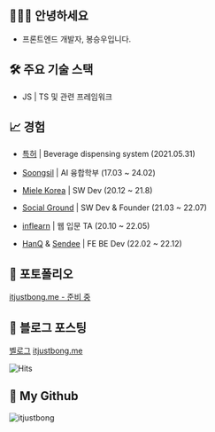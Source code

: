 ## 🧑🏻‍💻  안녕하세요
- 프론트엔드 개발자, 봉승우입니다.

## 🛠  주요 기술 스택
- JS | TS 및 관련 프레임워크

## 📈  경험
- [특허](http://kpat.kipris.or.kr/kpat/biblioa.do?method=biblioFrame&start=biblio&searchFg=N&KeyWord=1020190116920&applno=1020190116920&Gubun=1&sCurrPage=1&searchFg=N&expression=1020190116920&openPageId=View01&isMyConcern=N&isMyFolder=N&config=/main/sharePage_KR.jsp,%20className=jeus_jspwork._main._700_sharePage_5fKR_5fjsp,%20jspUri=%27/main/sharePage_KR.jsp) | Beverage dispensing system  (2021.05.31)

- [Soongsil](https://ssu.ac.kr/) | AI 융합학부 (17.03 ~ 24.02) 
- [Miele Korea](https://www.miele.co.kr/) | SW Dev (20.12 ~ 21.8)
- [Social Ground]() | SW Dev & Founder (21.03 ~ 22.07)
- [inflearn](https://www.inflearn.com) | 웹 입문 TA (20.10 ~ 22.05)
- [HanQ]() & [Sendee]() | FE BE Dev (22.02 ~ 22.12)

## 🎁  포토폴리오
[itjustbong.me - 준비 중](https://github.com/itjustbong)

## 🚀  블로그 포스팅

[벨로그](https://velog.io/@qhdgkdbs)
[itjustbong.me](https://www.itjustbong.me)

![Hits](https://hits.seeyoufarm.com/api/count/incr/badge.svg?url=https%3A%2F%2Fgithub.com%2Fqhdgkdbs)

## 🌱 My Github
![itjustbong](https://github-readme-stats.vercel.app/api?username=itjustbong&show_icons=true)






